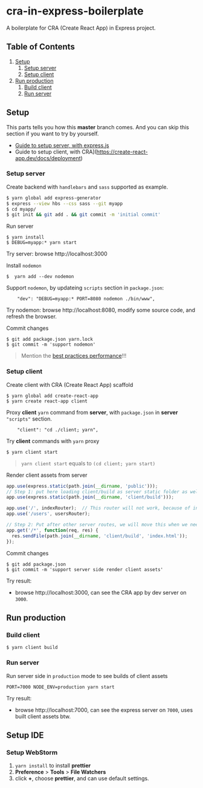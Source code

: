 # cra-in-express-boilerplate
A boilerplate for CRA (Create React App) in Express project.

## Table of Contents

1. [Setup](#setup)
    1. [Setup server](#setup-server)
    1. [Setup client](#setup-client)
1. [Run production](#run-production)
    1. [Build client](#build-client)
    1. [Run server](#run-server)

<a name="setup"></a>
## Setup

This parts tells you how this **master** branch comes. And you can skip this section if you want to try by yourself.

* [Guide to setup server, with express.js](https://expressjs.com/en/starter/generator.html)
* Guide to setup client, with CRA](https://create-react-app.dev/docs/deployment)


<a name="setup-server"></a>
### Setup server

Create backend with `handlebars` and `sass` supported as example.

```bash
$ yarn global add express-generator
$ express --view hbs --css sass --git myapp
$ cd myapp/
$ git init && git add . && git commit -m 'initial commit'
```

Run server

```
$ yarn install
$ DEBUG=myapp:* yarn start
```

Try server: browse http://localhost:3000

Install `nodemon`

```
$  yarn add --dev nodemon
```

Support `nodemon`, by updateing `scripts` section in `package.json`:

```
    "dev": "DEBUG=myapp:* PORT=8080 nodemon ./bin/www",
```

Try nodemon: browse http://localhost:8080, modify some source code, and refresh the browser.

Commit changes

```
$ git add package.json yarn.lock
$ git commit -m 'support nodemon'
```

> Mention the [best practices performance](https://expressjs.com/en/advanced/best-practice-performance.html)!!!

<a name="setup-client"></a>
### Setup client

Create client with CRA (Create React App) scaffold

```
$ yarn global add create-react-app
$ yarn create react-app client
```

Proxy **client** `yarn` command from **server**, with `package.json` in **server** `"scripts"` section.

```
    "client": "cd ./client; yarn",
```

Try **client** commands with `yarn` proxy

```
$ yarn client start
```

> `yarn client start` equals to `(cd client; yarn start)`

Render client assets from server

```js
app.use(express.static(path.join(__dirname, 'public')));
// Step 1: put here loading client/build as server static folder as well.
app.use(express.static(path.join(__dirname, 'client/build')));

app.use('/', indexRouter);  // This router will not work, because of index.html in assets
app.use('/users', usersRouter);

// Step 2: Put after other server routes, we will move this when we need later.
app.get('/*', function(req, res) {
  res.sendFile(path.join(__dirname, 'client/build', 'index.html'));
});
```

Commit changes

```
$ git add package.json
$ git commit -m 'support server side render client assets'
```

Try result:

* browse http://localhost:3000, can see the CRA app by dev server on `3000`.

<a name="run-production"></a>
## Run production

<a name="build-client"></a>
### Build client

```
$ yarn client build
```
<a name="run-server"></a>
### Run server

Run server side in `production` mode to see builds of client assets

```
PORT=7000 NODE_ENV=production yarn start
```

Try result:

* browse http://localhost:7000, can see the express server on `7000`, uses built client assets btw.

## Setup IDE

<a name="setup-webstorm"></a>
### Setup WebStorm

1. `yarn install` to install **prettier**
1. **Preference** > **Tools** > **File Watchers**
1. click **+**, choose **prettier**, and can use default settings.

